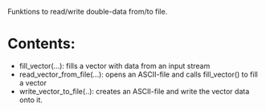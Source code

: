 Funktions to read/write double-data from/to file.

Contents:
=========
 - fill_vector(...): fills a vector with data from an input stream
 - read_vector_from_file(...): opens an ASCII-file and calls fill_vector() to fill a vector
 - write_vector_to_file(..): creates an ASCII-file and write the vector data onto it.

 
